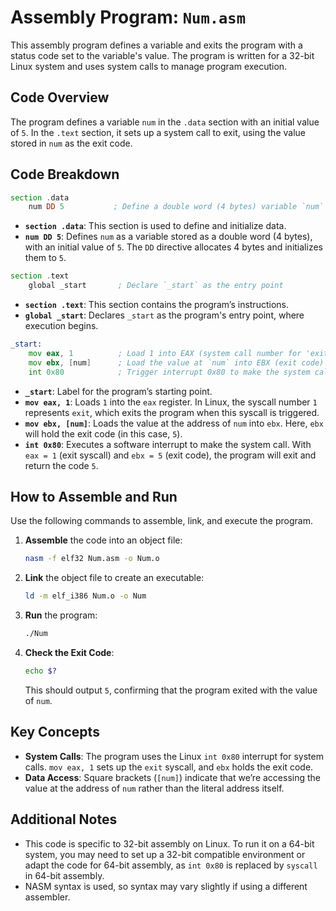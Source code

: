 

# Assembly Program: `Num.asm`

This assembly program defines a variable and exits the program with a status code set to the variable's value. The program is written for a 32-bit Linux system and uses system calls to manage program execution.

## Code Overview

The program defines a variable `num` in the `.data` section with an initial value of `5`. In the `.text` section, it sets up a system call to exit, using the value stored in `num` as the exit code.

## Code Breakdown

```asm
section .data
    num DD 5           ; Define a double word (4 bytes) variable `num` initialized to 5
```

- **`section .data`**: This section is used to define and initialize data.
- **`num DD 5`**: Defines `num` as a variable stored as a double word (4 bytes), with an initial value of `5`. The `DD` directive allocates 4 bytes and initializes them to `5`.

```asm
section .text
    global _start       ; Declare `_start` as the entry point
```

- **`section .text`**: This section contains the program’s instructions.
- **`global _start`**: Declares `_start` as the program's entry point, where execution begins.

```asm
_start:
    mov eax, 1          ; Load 1 into EAX (system call number for 'exit')
    mov ebx, [num]      ; Load the value at `num` into EBX (exit code)
    int 0x80            ; Trigger interrupt 0x80 to make the system call
```

- **`_start`**: Label for the program’s starting point.
- **`mov eax, 1`**: Loads `1` into the `eax` register. In Linux, the syscall number `1` represents `exit`, which exits the program when this syscall is triggered.
- **`mov ebx, [num]`**: Loads the value at the address of `num` into `ebx`. Here, `ebx` will hold the exit code (in this case, `5`).
- **`int 0x80`**: Executes a software interrupt to make the system call. With `eax = 1` (exit syscall) and `ebx = 5` (exit code), the program will exit and return the code `5`.

## How to Assemble and Run

Use the following commands to assemble, link, and execute the program.

1. **Assemble** the code into an object file:
   ```bash
   nasm -f elf32 Num.asm -o Num.o
   ```

2. **Link** the object file to create an executable:
   ```bash
   ld -m elf_i386 Num.o -o Num
   ```

3. **Run** the program:
   ```bash
   ./Num
   ```

4. **Check the Exit Code**:
   ```bash
   echo $?
   ```
   This should output `5`, confirming that the program exited with the value of `num`.

## Key Concepts

- **System Calls**: The program uses the Linux `int 0x80` interrupt for system calls. `mov eax, 1` sets up the `exit` syscall, and `ebx` holds the exit code.
- **Data Access**: Square brackets (`[num]`) indicate that we’re accessing the value at the address of `num` rather than the literal address itself.

## Additional Notes

- This code is specific to 32-bit assembly on Linux. To run it on a 64-bit system, you may need to set up a 32-bit compatible environment or adapt the code for 64-bit assembly, as `int 0x80` is replaced by `syscall` in 64-bit assembly.
- NASM syntax is used, so syntax may vary slightly if using a different assembler.

